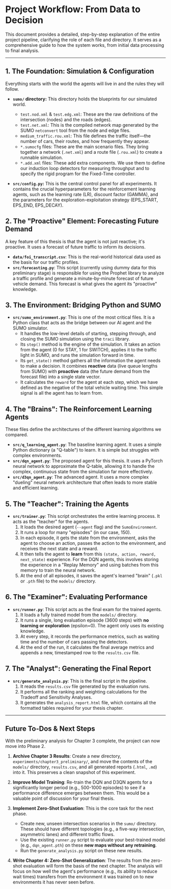 
# Project Workflow: From Data to Decision

This document provides a detailed, step-by-step explanation of the entire project pipeline, clarifying the role of each file and directory. It serves as a comprehensive guide to how the system works, from initial data processing to final analysis.

---

## 1. The Foundation: Simulation & Configuration

Everything starts with the world the agents will live in and the rules they will follow.

-   **`sumo/` directory:** This directory holds the blueprints for our simulated world.
    -   `test.nod.xml` & `test.edg.xml`: These are the raw definitions of the intersection (nodes) and the roads (edges).
    -   `test.net.xml`: This is the compiled network map generated by the SUMO `netconvert` tool from the node and edge files.
    -   `medium_traffic.rou.xml`: This file defines the traffic itself—the number of cars, their routes, and how frequently they appear.
    -   `*.sumocfg` files: These are the main scenario files. They bring together a network (`.net.xml`) and a route file (`.rou.xml`) to create a runnable simulation.
    -   `*.add.xml` files: These add extra components. We use them to define our induction loop detectors for measuring throughput and to specify the rigid program for the Fixed-Time controller.

-   **`src/config.py`:** This is the central control panel for all experiments. It contains the crucial hyperparameters for the reinforcement learning agents, such as the learning rate (LR), discount factor (GAMMA), and the parameters for the exploration-exploitation strategy (EPS_START, EPS_END, EPS_DECAY).

## 2. The "Proactive" Element: Forecasting Future Demand

A key feature of this thesis is that the agent is not just reactive; it's proactive. It uses a forecast of future traffic to inform its decisions.

-   **`data/foi_transcript.csv`**: This is the real-world historical data used as the basis for our traffic profiles.
-   **`src/forecasting.py`**: This script (currently using dummy data for this preliminary stage) is responsible for using the Prophet library to analyze a traffic profile and generate a minute-by-minute forecast of future vehicle demand. This forecast is what gives the agent its "proactive" knowledge.

## 3. The Environment: Bridging Python and SUMO

-   **`src/sumo_environment.py`**: This is one of the most critical files. It is a Python class that acts as the bridge between our AI agent and the SUMO simulator.
    -   It handles the low-level details of starting, stepping through, and closing the SUMO simulation using the `traci` library.
    -   Its `step()` method is the engine of the simulation. It takes an action from the agent (0 for STAY, 1 for SWITCH), applies it to the traffic light in SUMO, and runs the simulation forward in time.
    -   Its `get_state()` method gathers all the information the agent needs to make a decision. It combines **reactive** data (live queue lengths from SUMO) with **proactive** data (the future demand from the forecast file) into a single state vector.
    -   It calculates the `reward` for the agent at each step, which we have defined as the negative of the total vehicle waiting time. This simple signal is all the agent has to learn from.

## 4. The "Brains": The Reinforcement Learning Agents

These files define the architectures of the different learning algorithms we compared.

-   **`src/q_learning_agent.py`**: The baseline learning agent. It uses a simple Python dictionary (a "Q-table") to learn. It is simple but struggles with complex environments.
-   **`src/dqn_agent.py`**: The proposed agent for this thesis. It uses a PyTorch neural network to approximate the Q-table, allowing it to handle the complex, continuous state from the simulation far more effectively.
-   **`src/d3qn_agent.py`**: The advanced agent. It uses a more complex "dueling" neural network architecture that often leads to more stable and efficient learning.

## 5. The "Teacher": Training the Agents

-   **`src/trainer.py`**: This script orchestrates the entire learning process. It acts as the "teacher" for the agents.
    1.  It loads the desired agent (`--agent` flag) and the `SumoEnvironment`.
    2.  It runs a loop for many "episodes" (in our case, 150).
    3.  In each episode, it gets the state from the environment, asks the agent to choose an action, passes the action to the environment, and receives the next state and a reward.
    4.  It then tells the agent to **learn** from this `(state, action, reward, next_state)` experience. For the DQN agents, this involves storing the experience in a "Replay Memory" and using batches from this memory to train the neural network.
    5.  At the end of all episodes, it saves the agent's learned "brain" (`.pkl` or `.pth` file) to the `models/` directory.

## 6. The "Examiner": Evaluating Performance

-   **`src/runner.py`**: This script acts as the final exam for the trained agents.
    1.  It loads a fully trained model from the `models/` directory.
    2.  It runs a single, long evaluation episode (3600 steps) with **no learning or exploration** (epsilon=0). The agent only uses its existing knowledge.
    3.  At every step, it records the performance metrics, such as waiting time and the number of cars passing the detectors.
    4.  At the end of the run, it calculates the final average metrics and appends a new, timestamped row to the `results.csv` file.

## 7. The "Analyst": Generating the Final Report

-   **`src/generate_analysis.py`**: This is the final script in the pipeline.
    1.  It reads the `results.csv` file generated by the evaluation runs.
    2.  It performs all the ranking and weighting calculations for the Tradeoff and Sensitivity Analyses.
    3.  It generates the `analysis_report.html` file, which contains all the formatted tables required for your thesis chapter.

---

## Future To-Dos & Next Steps

With the preliminary analysis for Chapter 3 complete, the project can now move into Phase 2.

1.  **Archive Chapter 3 Results**: Create a new directory, `experiments/chapter3_preliminary/`, and move the contents of the `models/` directory, `results.csv`, and all generated reports (`.html`, `.md`) into it. This preserves a clean snapshot of this experiment.

2.  **Improve Model Training**: Re-train the DQN and D3QN agents for a significantly longer period (e.g., 500-1000 episodes) to see if a performance difference emerges between them. This would be a valuable point of discussion for your final thesis.

3.  **Implement Zero-Shot Evaluation**: This is the core task for the next phase.
    -   Create new, unseen intersection scenarios in the `sumo/` directory. These should have different topologies (e.g., a five-way intersection, asymmetric lanes) and different traffic flows.
    -   Use the existing `runner.py` script to evaluate your best-trained model (e.g., `dqn_agent.pth`) on these **new maps without any retraining**.
    -   Run the `generate_analysis.py` script on these new results.

4.  **Write Chapter 4: Zero-Shot Generalization**: The results from the zero-shot evaluation will form the basis of the next chapter. The analysis will focus on how well the agent's performance (e.g., its ability to reduce wait times) transfers from the environment it was trained on to new environments it has never seen before.
